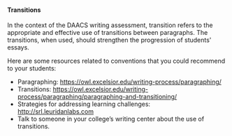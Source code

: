 #### Transitions

In the context of the DAACS writing assessment, transition refers to the appropriate and effective use of transitions between paragraphs. The transitions, when used, should strengthen the progression of students' essays. 

Here are some resources related to conventions that you could recommend to your students:

* Paragraphing: https://owl.excelsior.edu/writing-process/paragraphing/ 
* Transitions: https://owl.excelsior.edu/writing-process/paragraphing/paragraphing-and-transitioning/
* Strategies for addressing learning challenges: http://srl.leuridanlabs.com
* Talk to someone in your college’s writing center about the use of transitions.

